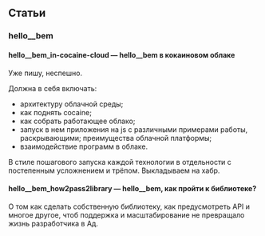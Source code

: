 ## Статьи

### hello__bem

#### hello__bem_in-cocaine-cloud — hello__bem в кокаиновом облаке

Уже пишу, неспешно.

Должна в себя включать:

  - архитектуру облачной среды;
  - как поднять cocaine;
  - как собрать работающее облако;
  - запуск в нем приложения на js с различными примерами работы, раскрывающими;
    преимущества облачной платформы;
  - взаимодействие программ в облаке.

В стиле пошагового запуска каждой технологии в отдельности с постепенным
усложнением и трёпом. Выкладываем на хабр.

#### hello__bem_how2pass2library — hello__bem, как пройти к библиотеке?

О том как сделать собственную библиотеку, как предусмотреть API и многое
другое, чтоб поддержка и масштабирование не превращало жизнь разработчика в Ад.
